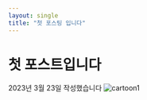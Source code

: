 ```yaml
---
layout: single
title: "첫 포스팅 입니다"
---
```

# 첫 포스트입니다
2023년 3월 23일 작성했습니다
![cartoon1]({{site.url}}/images/2023-03-23-first/cartoon1.jpg)